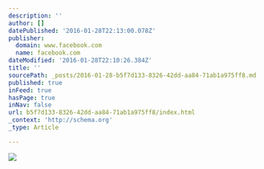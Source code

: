 ```yaml
---
description: ''
author: []
datePublished: '2016-01-28T22:13:00.078Z'
publisher:
  domain: www.facebook.com
  name: facebook.com
dateModified: '2016-01-28T22:10:26.384Z'
title: ''
sourcePath: _posts/2016-01-28-b5f7d133-8326-42dd-aa84-71ab1a975ff8.md
published: true
inFeed: true
hasPage: true
inNav: false
url: b5f7d133-8326-42dd-aa84-71ab1a975ff8/index.html
_context: 'http://schema.org'
_type: Article

---
```

![](https://scontent-sjc2-1.xx.fbcdn.net/hphotos-xfl1/t31.0-8/s2048x2048/12273643_10207534074005967_3224548838541417120_o.jpg)